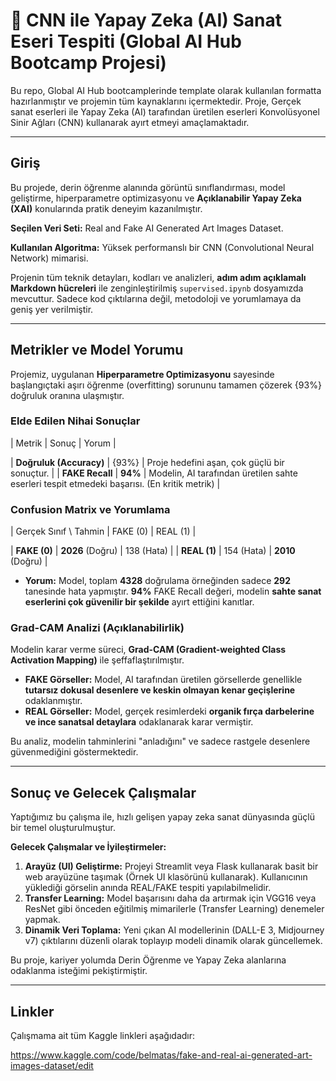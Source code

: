 # 🎨 CNN ile Yapay Zeka (AI) Sanat Eseri Tespiti (Global AI Hub Bootcamp Projesi)

Bu repo, Global AI Hub bootcamplerinde template olarak kullanılan formatta hazırlanmıştır ve projemin tüm kaynaklarını içermektedir. Proje, Gerçek sanat eserleri ile Yapay Zeka (AI) tarafından üretilen eserleri Konvolüsyonel Sinir Ağları (CNN) kullanarak ayırt etmeyi amaçlamaktadır.

---

## Giriş

Bu projede, derin öğrenme alanında görüntü sınıflandırması, model geliştirme, hiperparametre optimizasyonu ve **Açıklanabilir Yapay Zeka (XAI)** konularında pratik deneyim kazanılmıştır.

**Seçilen Veri Seti:** Real and Fake AI Generated Art Images Dataset.

**Kullanılan Algoritma:** Yüksek performanslı bir CNN (Convolutional Neural Network) mimarisi.

Projenin tüm teknik detayları, kodları ve analizleri, **adım adım açıklamalı Markdown hücreleri** ile zenginleştirilmiş `supervised.ipynb` dosyamızda mevcuttur. Sadece kod çıktılarına değil, metodoloji ve yorumlamaya da geniş yer verilmiştir.

---

## Metrikler ve Model Yorumu

Projemiz, uygulanan **Hiperparametre Optimizasyonu** sayesinde başlangıçtaki aşırı öğrenme (overfitting) sorununu tamamen çözerek {93\%} doğruluk oranına ulaşmıştır.

### Elde Edilen Nihai Sonuçlar

| Metrik | Sonuç | Yorum |

| **Doğruluk (Accuracy)** | {93\%} | Proje hedefini aşan, çok güçlü bir sonuçtur. |
| **FAKE Recall** | $\mathbf{94\%}$ | Modelin, AI tarafından üretilen sahte eserleri tespit etmedeki başarısı. (En kritik metrik) |

### Confusion Matrix ve Yorumlama

| Gerçek Sınıf \ Tahmin | FAKE (0) | REAL (1) |

| **FAKE (0)** | $\mathbf{2026}$ (Doğru) | $138$ (Hata) |
| **REAL (1)** | $154$ (Hata) | $\mathbf{2010}$ (Doğru) |

* **Yorum:** Model, toplam $\mathbf{4328}$ doğrulama örneğinden sadece $\mathbf{292}$ tanesinde hata yapmıştır. $\mathbf{94\%}$ FAKE Recall değeri, modelin **sahte sanat eserlerini çok güvenilir bir şekilde** ayırt ettiğini kanıtlar.

### Grad-CAM Analizi (Açıklanabilirlik)

Modelin karar verme süreci, **Grad-CAM (Gradient-weighted Class Activation Mapping)** ile şeffaflaştırılmıştır.

* **FAKE Görseller:** Model, AI tarafından üretilen görsellerde genellikle **tutarsız dokusal desenlere ve keskin olmayan kenar geçişlerine** odaklanmıştır.
* **REAL Görseller:** Model, gerçek resimlerdeki **organik fırça darbelerine ve ince sanatsal detaylara** odaklanarak karar vermiştir.

Bu analiz, modelin tahminlerini "anladığını" ve sadece rastgele desenlere güvenmediğini göstermektedir.

---

## Sonuç ve Gelecek Çalışmalar

Yaptığımız bu çalışma ile, hızlı gelişen yapay zeka sanat dünyasında güçlü bir temel oluşturulmuştur.

**Gelecek Çalışmalar ve İyileştirmeler:**

1.  **Arayüz (UI) Geliştirme:** Projeyi Streamlit veya Flask kullanarak basit bir web arayüzüne taşımak (Örnek UI klasörünü kullanarak). Kullanıcının yüklediği görselin anında REAL/FAKE tespiti yapılabilmelidir.
2.  **Transfer Learning:** Model başarısını daha da artırmak için VGG16 veya ResNet gibi önceden eğitilmiş mimarilerle (Transfer Learning) denemeler yapmak.
3.  **Dinamik Veri Toplama:** Yeni çıkan AI modellerinin (DALL-E 3, Midjourney v7) çıktılarını düzenli olarak toplayıp modeli dinamik olarak güncellemek.

Bu proje, kariyer yolumda Derin Öğrenme ve Yapay Zeka alanlarına odaklanma isteğimi pekiştirmiştir.

---

## Linkler

Çalışmama ait tüm Kaggle linkleri aşağıdadır:

https://www.kaggle.com/code/belmatas/fake-and-real-ai-generated-art-images-dataset/edit

